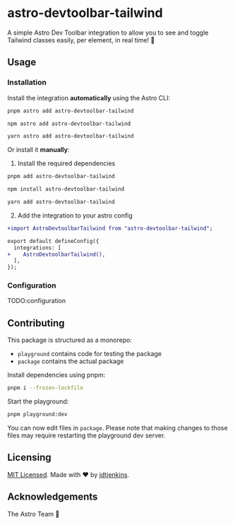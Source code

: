 # astro-devtoolbar-tailwind

A simple Astro Dev Toolbar integration to allow you to see and toggle Tailwind classes easily, per element, in real time! 💪

## Usage

### Installation

Install the integration **automatically** using the Astro CLI:

```bash
pnpm astro add astro-devtoolbar-tailwind
```

```bash
npm astro add astro-devtoolbar-tailwind
```

```bash
yarn astro add astro-devtoolbar-tailwind
```

Or install it **manually**:

1. Install the required dependencies

```bash
pnpm add astro-devtoolbar-tailwind
```

```bash
npm install astro-devtoolbar-tailwind
```

```bash
yarn add astro-devtoolbar-tailwind
```

2. Add the integration to your astro config

```diff
+import AstroDevtoolbarTailwind from "astro-devtoolbar-tailwind";

export default defineConfig({
  integrations: [
+    AstroDevtoolbarTailwind(),
  ],
});
```

### Configuration

TODO:configuration

## Contributing

This package is structured as a monorepo:

- `playground` contains code for testing the package
- `package` contains the actual package

Install dependencies using pnpm: 

```bash
pnpm i --frozen-lockfile
```

Start the playground:

```bash
pnpm playground:dev
```

You can now edit files in `package`. Please note that making changes to those files may require restarting the playground dev server.

## Licensing

[MIT Licensed](https://github.com/futurethemes/astro-devtoolbar-tailwind/blob/LICENSE). Made with ❤️ by [jdtjenkins](https://github.com/jdtjenkins).

## Acknowledgements

The Astro Team 💖
